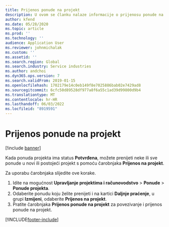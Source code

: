 ```yaml
---
title: Prijenos ponude na projekt
description: U ovom se članku nalaze informacije o prijenosu ponude na novi ili postojeći projekt.
author: kfend
ms.date: 05/28/2020
ms.topic: article
ms.prod: ''
ms.technology: ''
audience: Application User
ms.reviewer: johnmichalak
ms.custom: ''
ms.assetid: ''
ms.search.region: Global
ms.search.industry: Service industries
ms.author: andchoi
ms.dyn365.ops.version: 7
ms.search.validFrom: 2019-01-15
ms.openlocfilehash: 1702179e14c0eb149f8e7025886bab02e7429ad8
ms.sourcegitcommit: 6cfc50d89528df977a8f6a55c1ad39d99800d9b4
ms.translationtype: MT
ms.contentlocale: hr-HR
ms.lasthandoff: 06/03/2022
ms.locfileid: "8919591"
---
```

# <a name="transfer-a-quotation-to-a-project"></a>Prijenos ponude na projekt

[!include [banner](../includes/banner.md)]

Kada ponuda projekta ima status **Potvrđena**, možete prenijeti neke ili sve ponude u novi ili postojeći projekt s pomoću čarobnjaka **Prijenos na projekt**. 

Za uporabu čarobnjaka slijedite ove korake.

1. Idite na mogućnost **Upravljanje projektima i računovodstvo** > **Ponude** > **Ponude projekta**.
2. Odaberite ponudu koju želite prenijeti i na kartici **Daljnje praćenje**, u grupi **Izmijeni**, odaberite **Prijenos na projekt**.
3. Pratite čarobnjaka **Prijenos ponude na projekt** za povezivanje i prijenos ponude na projekt.


[!INCLUDE[footer-include](../includes/footer-banner.md)]